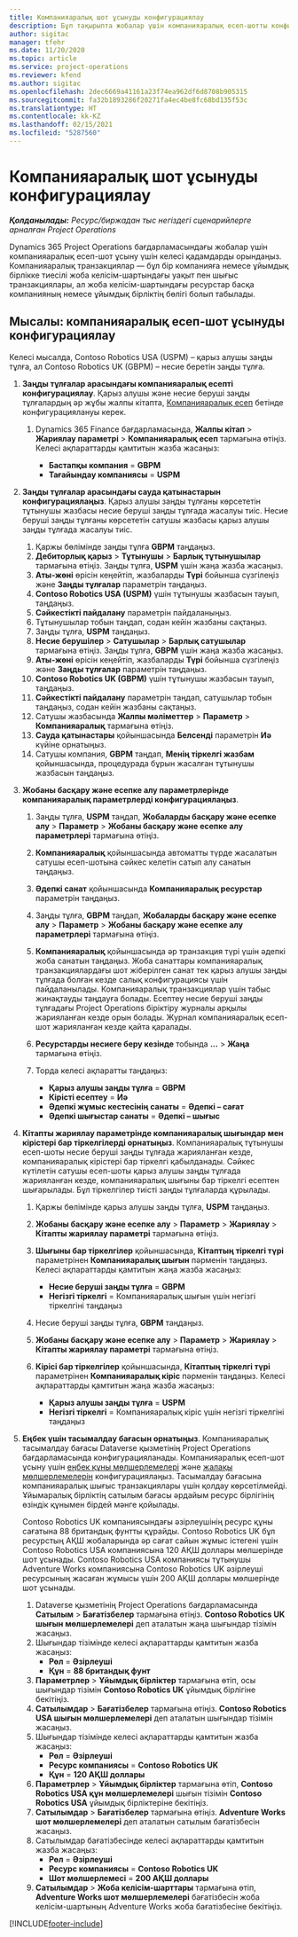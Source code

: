 ```yaml
---
title: Компанияаралық шот ұсынуды конфигурациялау
description: Бұл тақырыпта жобалар үшін компанияаралық есеп-шотты конфигурациялау туралы ақпарат пен мысалдар келтірілген.
author: sigitac
manager: tfehr
ms.date: 11/20/2020
ms.topic: article
ms.service: project-operations
ms.reviewer: kfend
ms.author: sigitac
ms.openlocfilehash: 2dec6669a41161a23f74ea962df6d8708b905315
ms.sourcegitcommit: fa32b1893286f20271fa4ec4be8fc68bd135f53c
ms.translationtype: HT
ms.contentlocale: kk-KZ
ms.lasthandoff: 02/15/2021
ms.locfileid: "5287560"
---
```

# <a name="configure-intercompany-invoicing"></a>Компанияаралық шот ұсынуды конфигурациялау

_**Қолданылады:** Ресурс/биржадан тыс негіздегі сценарийлерге арналған Project Operations_

Dynamics 365 Project Operations бағдарламасындағы жобалар үшін компанияаралық есеп-шот ұсыну үшін келесі қадамдарды орындаңыз. Компанияаралық транзакциялар — бұл бір компанияға немесе ұйымдық бірлікке тиесілі жоба келісім-шартындағы уақыт пен шығыс транзакциялары, ал жоба келісім-шартындағы ресурстар басқа компанияның немесе ұйымдық бірліктің бөлігі болып табылады.

## <a name="example-configure-intercompany-invoicing"></a>Мысалы: компанияаралық есеп-шот ұсынуды конфигурациялау

Келесі мысалда, Contoso Robotics USA (USPM) – қарыз алушы заңды тұлға, ал Contoso Robotics UK (GBPM) – несие беретін заңды тұлға. 

1. **Заңды тұлғалар арасындағы компанияаралық есепті конфигурациялау**. Қарыз алушы және несие беруші заңды тұлғалардың әр жұбы жалпы кітапта, [Компанияаралық есеп](https://docs.microsoft.com/dynamics365/finance/general-ledger/intercompany-accounting-setup) бетінде конфигурациялануы керек.
    
    1. Dynamics 365 Finance бағдарламасында, **Жалпы кітап** > **Жариялау параметрі** > **Компанияаралық есеп** тармағына өтіңіз. Келесі ақпараттарды қамтитын жазба жасаңыз:

        - **Бастапқы компания** = **GBPM**
        - **Тағайындау компаниясы** = **USPM**

2. **Заңды тұлғалар арасындағы сауда қатынастарын конфигурациялаңыз**. Қарыз алушы заңды тұлғаны көрсететін тұтынушы жазбасы несие беруші заңды тұлғада жасалуы тиіс. Несие беруші заңды тұлғаны көрсететін сатушы жазбасы қарыз алушы заңды тұлғада жасалуы тиіс.

     1. Қаржы бөлімінде заңды тұлға **GBPM** таңдаңыз.
     2. **Дебиторлық қарыз** > **Тұтынушы** > **Барлық тұтынушылар** тармағына өтіңіз. Заңды тұлға, **USPM** үшін жаңа жазба жасаңыз.
     3. **Аты-жөні** өрісін кеңейтіп, жазбаларды **Түрі** бойынша сүзгілеңіз және **Заңды тұлғалар** параметрін таңдаңыз. 
     4. **Contoso Robotics USA (USPM)** үшін тұтынушы жазбасын тауып, таңдаңыз.
     5. **Сәйкестікті пайдалану** параметрін пайдаланыңыз. 
     6. Тұтынушылар тобын таңдап, содан кейін жазбаны сақтаңыз.
     7. Заңды тұлға, **USPM** таңдаңыз.
     8. **Несие берушілер** > **Сатушылар** > **Барлық сатушылар** тармағына өтіңіз. Заңды тұлға, **GBPM** үшін жаңа жазба жасаңыз.
     9. **Аты-жөні** өрісін кеңейтіп, жазбаларды **Түрі** бойынша сүзгілеңіз және **Заңды тұлғалар** параметрін таңдаңыз. 
     10. **Contoso Robotics UK (GBPM)** үшін тұтынушы жазбасын тауып, таңдаңыз.
     11. **Сәйкестікті пайдалану** параметрін таңдап, сатушылар тобын таңдаңыз, содан кейін жазбаны сақтаңыз.
     12. Сатушы жазбасында **Жалпы мәліметтер** > **Параметр** > **Компанияаралық** тармағына өтіңіз.
     13. **Сауда қатынастары** қойыншасында **Белсенді** параметрін **Иә** күйіне орнатыңыз.
     14. Сатушы компания, **GBPM** таңдап, **Менің тіркелгі жазбам** қойыншасында, процедурада бұрын жасалған тұтынушы жазбасын таңдаңыз.

3. **Жобаны басқару және есепке алу параметрлерінде компанияаралық параметрлерді конфигурациялаңыз**. 

    1. Заңды тұлға, **USPM** таңдап, **Жобаларды басқару және есепке алу** > **Параметр** > **Жобаны басқару және есепке алу параметрлері** тармағына өтіңіз.
    2. **Компанияаралық** қойыншасында автоматты түрде жасалатын сатушы есеп-шотына сәйкес келетін сатып алу санатын таңдаңыз.
    3. **Әдепкі санат** қойыншасында **Компанияаралық ресурстар** параметрін таңдаңыз.
    4. Заңды тұлға, **GBPM** таңдап, **Жобаларды басқару және есепке алу** > **Параметр** > **Жобаны басқару және есепке алу параметрлері** тармағына өтіңіз.
    5. **Компанияаралық** қойыншасында әр транзакция түрі үшін әдепкі жоба санатын таңдаңыз. Жоба санаттары компанияаралық транзакциялардағы шот жіберілген санат тек қарыз алушы заңды тұлғада болған кезде салық конфигурациясы үшін пайдаланылады. Компанияаралық транзакциялар үшін табыс жинақтауды таңдауға болады. Есептеу несие беруші заңды тұлғадағы Project Operations біріктіру журналы арқылы жарияланған кезде орын болады. Журнал компанияаралық есеп-шот жарияланған кезде қайта қаралады.
    6. **Ресурстарды несиеге беру кезінде** тобында **...** > **Жаңа** тармағына өтіңіз. 
    7. Торда келесі ақпаратты таңдаңыз:

          - **Қарыз алушы заңды тұлға** = **GBPM**
          - **Кірісті есептеу** = **Иә**
          - **Әдепкі жұмыс кестесінің санаты** = **Әдепкі – сағат**
          - **Әдепкі шығыстар санаты** = **Әдепкі – шығыс**

4. **Кітапты жариялау параметрінде компанияаралық шығындар мен кірістері бар тіркелгілерді орнатыңыз**. Компанияаралық тұтынушы есеп-шоты несие беруші заңды тұлғада жарияланған кезде, компанияаралық кірістері бар тіркелгі қабылданады. Сәйкес күтілетін сатушы есеп-шоты қарыз алушы заңды тұлғада жарияланған кезде, компанияаралық шығыны бар тіркелгі есептен шығарылады. Бұл тіркелгілер тиісті заңды тұлғаларда құрылады. 
      
     1. Қаржы бөлімінде қарыз алушы заңды тұлға, **USPM** таңдаңыз. 
     2. **Жобаны басқару және есепке алу** > **Параметр** > **Жариялау** > **Кітапты жариялау параметрі** тармағына өтіңіз. 
     3. **Шығыны бар тіркелгілер** қойыншасында, **Кітаптың тіркелгі түрі** параметрінен **Компанияаралық шығын** пәрменін таңдаңыз. Келесі ақпараттарды қамтитын жаңа жазба жасаңыз:
      
        - **Несие беруші заңды тұлға** = **GBPM**
        - **Негізгі тіркелгі** = Компанияаралық шығын үшін негізгі тіркелгіні таңдаңыз
        
     4. Несие беруші заңды тұлға, **GBPM** таңдаңыз. 
     5. **Жобаны басқару және есепке алу** > **Параметр** > **Жариялау** > **Кітапты жариялау параметрі** тармағына өтіңіз. 
     6. **Кірісі бар тіркелгілер** қойыншасында, **Кітаптың тіркелгі түрі** параметрінен **Компанияаралық кіріс** пәрменін таңдаңыз. Келесі ақпараттарды қамтитын жаңа жазба жасаңыз:

        - **Қарыз алушы заңды тұлға** = **USPM**
        - **Негізгі тіркелгі** = Компанияаралық кіріс үшін негізгі тіркелгіні таңдаңыз 

5. **Еңбек үшін тасымалдау бағасын орнатыңыз**. Компанияаралық тасымалдау бағасы Dataverse қызметінің Project Operations бағдарламасында конфигурацияланады. Компанияаралық есеп-шот ұсыну үшін [еңбек құны мөлшерлемелері](../pricing-costing/set-up-labor-cost-rate.md#transfer-pricing-and-costs-for-resources-outside-of-your-division-or-legal-entity) және [жалақы мөлшерлемелерін](../pricing-costing/set-up-labor-bill-rate.md#transfer-pricing-or-set-up-bill-rates-for-resources-from-other-organizational-units-or-divisions) конфигурациялаңыз. Тасымалдау бағасына компанияаралық шығыс транзакциялары үшін қолдау көрсетілмейді. Ұйымаралық бірліктің сатылым бағасы әрдайым ресурс бірлігінің өзіндік құнымен бірдей мәнге қойылады.

      Contoso Robotics UK компаниясындағы әзірлеушінің ресурс құны сағатына 88 британдық фунтты құрайды. Contoso Robotics UK бұл ресурстың АҚШ жобаларында әр сағат сайын жұмыс істегені үшін Contoso Robotics USA компаниясына 120 АҚШ доллары мөлшерінде шот ұсынады. Contoso Robotics USA компаниясы тұтынушы Adventure Works компаниясына Contoso Robotics UK әзірлеуші ресурсының жасаған жұмысы үшін 200 АҚШ доллары мөлшерінде шот ұсынады.

      1. Dataverse қызметінің Project Operations бағдарламасында **Сатылым** > **Бағатізбелер** тармағына өтіңіз. **Contoso Robotics UK шығын мөлшерлемелері** деп аталатын жаңа шығындар тізімін жасаңыз. 
      2. Шығындар тізімінде келесі ақпараттарды қамтитын жазба жасаңыз:
         - **Рөл** = **Әзірлеуші**
         - **Құн** = **88 британдық фунт**
      3. **Параметрлер** > **Ұйымдық бірліктер** тармағына өтіп, осы шығындар тізімін **Contoso Robotics UK** ұйымдық бірлігіне бекітіңіз.
      4. **Сатылымдар** > **Бағатізбелер** тармағына өтіңіз. **Contoso Robotics USA шығын мөлшерлемелері** деп аталатын шығындар тізімін жасаңыз. 
      5. Шығындар тізімінде келесі ақпараттарды қамтитын жазба жасаңыз:
          - **Рөл** = **Әзірлеуші**
          - **Ресурс компаниясы** = **Contoso Robotics UK**
          - **Құн** = **120 АҚШ доллары**
      6. **Параметрлер** > **Ұйымдық бірліктер** тармағына өтіп, **Contoso Robotics USA құн мөлшерлемелері** шығын тізімін **Contoso Robotics USA** ұйымдық бірліктеріне бекітіңіз.
      7. **Сатылымдар** > **Бағатізбелер** тармағына өтіңіз. **Adventure Works шот мөлшерлемелері** деп аталатын сатылым бағатізбесін жасаңыз. 
      8. Сатылымдар бағатізбесінде келесі ақпараттарды қамтитын жазба жасаңыз:
          - **Рөл** = **Әзірлеуші**
          - **Ресурс компаниясы** = **Contoso Robotics UK**
          - **Шот мөлшерлемесі** = **200 АҚШ доллары**
      9. **Сатылымдар** > **Жоба келісім-шарттары** тармағына өтіп, **Adventure Works шот мөлшерлемелері** бағатізбесін жоба келісім-шартының Adventure Works жоба бағатізбесіне бекітіңіз.


[!INCLUDE[footer-include](../includes/footer-banner.md)]